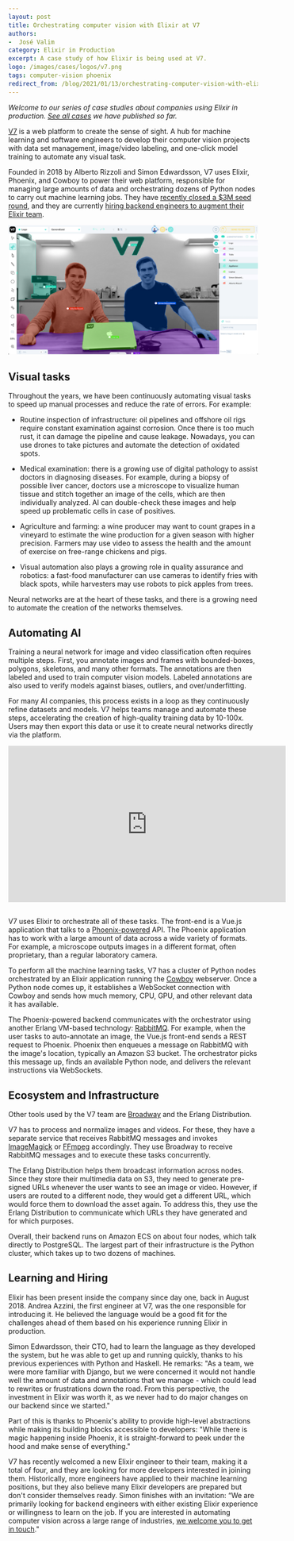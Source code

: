 ```yaml
---
layout: post
title: Orchestrating computer vision with Elixir at V7
authors:
-  José Valim
category: Elixir in Production
excerpt: A case study of how Elixir is being used at V7.
logo: /images/cases/logos/v7.png
tags: computer-vision phoenix
redirect_from: /blog/2021/01/13/orchestrating-computer-vision-with-elixir/
---
```


*Welcome to our series of case studies about companies using Elixir in production. [See all cases](/cases.html) we have published so far.*

[V7](https://www.v7labs.com) is a web platform to create the sense of sight. A hub for machine learning and software engineers to develop their computer vision projects with data set management, image/video labeling, and one-click model training to automate any visual task.

Founded in 2018 by Alberto Rizzoli and Simon Edwardsson, V7 uses Elixir, Phoenix, and Cowboy to power their web platform, responsible for managing large amounts of data and orchestrating dozens of Python nodes to carry out machine learning jobs. They have [recently closed a $3M seed round](https://www.notion.so/V7-Labs-raises-3-million-to-empower-AI-teams-with-automated-training-data-workflows-2c9b36d2043e44f3b536efae0a204632), and they are currently [hiring backend engineers to augment their Elixir team](https://www.v7labs.com/working-at-v7).

![V7](/images/cases/bg/v7.png)

## Visual tasks

Throughout the years, we have been continuously automating visual tasks to speed up manual processes and reduce the rate of errors. For example:

  * Routine inspection of infrastructure: oil pipelines and offshore oil rigs require constant examination against corrosion. Once there is too much rust, it can damage the pipeline and cause leakage. Nowadays, you can use drones to take pictures and automate the detection of oxidated spots.

  * Medical examination: there is a growing use of digital pathology to assist doctors in diagnosing diseases. For example, during a biopsy of possible liver cancer, doctors use a microscope to visualize human tissue and stitch together an image of the cells, which are then individually analyzed. AI can double-check these images and help speed up problematic cells in case of positives.

  * Agriculture and farming: a wine producer may want to count grapes in a vineyard to estimate the wine production for a given season with higher precision. Farmers may use video to assess the health and the amount of exercise on free-range chickens and pigs.

  * Visual automation also plays a growing role in quality assurance and robotics: a fast-food manufacturer can use cameras to identify fries with black spots, while harvesters may use robots to pick apples from trees.

Neural networks are at the heart of these tasks, and there is a growing need to automate the creation of the networks themselves.

## Automating AI

Training a neural network for image and video classification often requires multiple steps. First, you annotate images and frames with bounded-boxes, polygons, skeletons, and many other formats. The annotations are then labeled and used to train computer vision models. Labeled annotations are also used to verify models against biases, outliers, and over/underfitting.

For many AI companies, this process exists in a loop as they continuously refine datasets and models. V7 helps teams manage and automate these steps, accelerating the creation of high-quality training data by 10-100x. Users may then export this data or use it to create neural networks directly via the platform.

<iframe width="560" height="315" style="margin: 0 auto 30px; display: block" src="https://www.youtube.com/embed/SvihDSAY4TQ" frameborder="0" allow="accelerometer; autoplay; clipboard-write; encrypted-media; gyroscope; picture-in-picture" allowfullscreen></iframe>

V7 uses Elixir to orchestrate all of these tasks. The front-end is a Vue.js application that talks to a [Phoenix-powered](https://phoenixframework.org/) API. The Phoenix application has to work with a large amount of data across a wide variety of formats. For example, a microscope outputs images in a different format, often proprietary, than a regular laboratory camera.

To perform all the machine learning tasks, V7 has a cluster of Python nodes orchestrated by an Elixir application running the [Cowboy](https://github.com/ninenines/cowboy/) webserver. Once a Python node comes up, it establishes a WebSocket connection with Cowboy and sends how much memory, CPU, GPU, and other relevant data it has available.

The Phoenix-powered backend communicates with the orchestrator using another Erlang VM-based technology: [RabbitMQ](https://www.rabbitmq.com/). For example, when the user tasks to auto-annotate an image, the Vue.js front-end sends a REST request to Phoenix. Phoenix then enqueues a message on RabbitMQ with the image's location, typically an Amazon S3 bucket. The orchestrator picks this message up, finds an available Python node, and delivers the relevant instructions via WebSockets.

## Ecosystem and Infrastructure

Other tools used by the V7 team are [Broadway](https://github.com/dashbitco/broadway) and the Erlang Distribution.

V7 has to process and normalize images and videos. For these, they have a separate service that receives RabbitMQ messages and invokes [ImageMagick](https://imagemagick.org/) or [FFmpeg](https://ffmpeg.org/) accordingly. They use Broadway to receive RabbitMQ messages and to execute these tasks concurrently.

The Erlang Distribution helps them broadcast information across nodes. Since they store their multimedia data on S3, they need to generate pre-signed URLs whenever the user wants to see an image or video. However, if users are routed to a different node, they would get a different URL, which would force them to download the asset again. To address this, they use the Erlang Distribution to communicate which URLs they have generated and for which purposes.

Overall, their backend runs on Amazon ECS on about four nodes, which talk directly to PostgreSQL. The largest part of their infrastructure is the Python cluster, which takes up to two dozens of machines.


## Learning and Hiring

Elixir has been present inside the company since day one, back in August 2018. Andrea Azzini, the first engineer at V7, was the one responsible for introducing it. He believed the language would be a good fit for the challenges ahead of them based on his experience running Elixir in production.

Simon Edwardsson, their CTO, had to learn the language as they developed the system, but he was able to get up and running quickly, thanks to his previous experiences with Python and Haskell. He remarks: "As a team, we were more familiar with Django, but we were concerned it would not handle well the amount of data and annotations that we manage - which could lead to rewrites or frustrations down the road. From this perspective, the investment in Elixir was worth it, as we never had to do major changes on our backend since we started."

Part of this is thanks to Phoenix's ability to provide high-level abstractions while making its building blocks accessible to developers: "While there is magic happening inside Phoenix, it is straight-forward to peek under the hood and make sense of everything."

V7 has recently welcomed a new Elixir engineer to their team, making it a total of four, and they are looking for more developers interested in joining them. Historically, more engineers have applied to their machine learning positions, but they also believe many Elixir developers are prepared but don't consider themselves ready. Simon finishes with an invitation: “We are primarily looking for backend engineers with either existing Elixir experience or willingness to learn on the job. If you are interested in automating computer vision across a large range of industries, [we welcome you to get in touch](https://www.v7labs.com/working-at-v7)."
